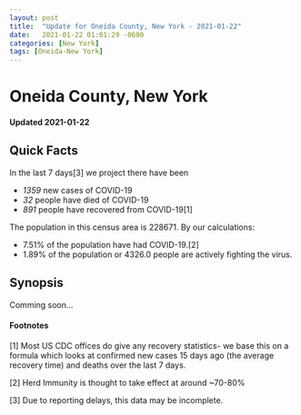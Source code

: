 ```yaml
---
layout: post
title:  "Update for Oneida County, New York - 2021-01-22"
date:   2021-01-22 01:01:29 -0600
categories: [New York]
tags: [Oneida-New York]
---
```


# Oneida County, New York
#### Updated 2021-01-22

## Quick Facts

In the last 7 days[3] we project there have been
- *1359* new cases of COVID-19
- *32* people have died of COVID-19
- *891* people have recovered from COVID-19[1]

The population in this census area is 228671. By our calculations:
- 7.51% of the population have had COVID-19.[2]
- 1.89% of the population or 4326.0 people are actively fighting the virus.

## Synopsis

Comming soon...


#### Footnotes

[1] Most US CDC offices do give any recovery statistics- we base this on a formula which looks at confirmed new cases
15 days ago (the average recovery time) and deaths over the last 7 days.

[2] Herd Immunity is thought to take effect at around ~70-80%

[3] Due to reporting delays, this data may be incomplete.
 
    